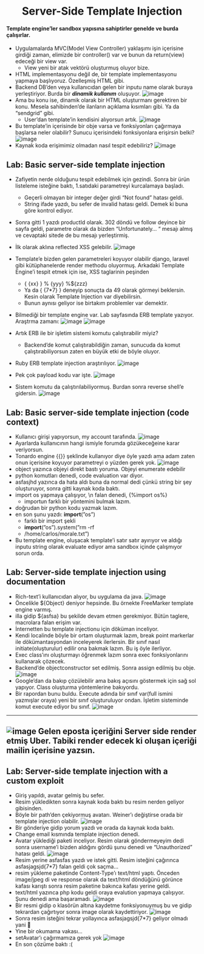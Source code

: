 <h1 align="center">Server-Side Template Injection</h1>

#### Template engine’ler sandbox yapısına sahiptirler genelde ve burda çalışırlar.
- Uygulamalarda MVC(Model View Controller) yaklaşımı işin içerisine girdiği zaman, elimizde bir controller() var ve bunun da return(view) edeceği bir view var.
  - View yeni bir atak vektörü oluşturmuş oluyor bize.
- HTML implementasyonu değil de, bir template implementasyonu yapmaya başlıyoruz. Özelleşmiş HTML gibi.
- Backend DB’den veya kullanıcıdan gelen bir inputu name olarak buraya yerleştiriyor. Burda bir ***dinamik kullanım*** oluşuyor.
![image](https://github.com/grealyve/MDISec-Web-Security-and-Hacking-Notes/assets/41903311/d8aba6e4-a703-4dca-8cce-9e88ce1b25b8)
- Ama bu konu ise, dinamik olarak bir HTML oluşturmanı gerektiren bir konu. Mesela sahibinden’de ilanların açıklama kısımları gibi. Ya da “sendgrid” gibi.
  - User’dan template’in kendisini alıyorsun artık.
![image](https://github.com/grealyve/MDISec-Web-Security-and-Hacking-Notes/assets/41903311/4f036ff4-f6ec-4c65-a540-190b329da802)
- Bu template’in içerisinde bir obje varsa ve fonksiyonları çağırmaya başlarsa neler olabilir? Sunucu içerisindeki fonksiyonlara erişirsin belki? 
![image](https://github.com/grealyve/MDISec-Web-Security-and-Hacking-Notes/assets/41903311/38d71ac9-0fcb-467a-8089-9bd847bbd6c1)
- Kaynak koda erişimimiz olmadan nasıl tespit edebiliriz?
![image](https://github.com/grealyve/MDISec-Web-Security-and-Hacking-Notes/assets/41903311/70ea9450-2377-4925-93cd-1321fd471a05)
## Lab: Basic server-side template injection
- Zafiyetin nerde olduğunu tespit edebilmek için gezindi. Sonra bir ürün listeleme isteğine baktı, 1.satıdaki parametreyi kurcalamaya başladı.
  - Geçerli olmayan bir integer değer girdi “Not found” hatası geldi.
  - String ifade yazdı, bu sefer de invalid hatası geldi. Demek ki buna göre kontrol ediyor.
- Sonra gitti 1 yazdı productId olarak. 302 döndü ve follow deyince bir sayfa geldi, parametre olarak da bizden “Unfortunately… “ mesajı almış ve cevaptaki sitede de bu mesajı yerleştirmiş.
- İlk olarak aklına reflected XSS gelebilir.
![image](https://github.com/grealyve/MDISec-Web-Security-and-Hacking-Notes/assets/41903311/e0d3e6cc-2763-42b4-b915-8183b4c47506)
- Template’e bizden gelen parametreleri koyuyor olabilir django, laravel gibi kütüphanelerde render methodu oluyormuş. Arkadaki Template Engine’i tespit etmek için ise, XSS taglarinin peşinden
  - { {xx} } % {yyy} %${zzz}
  - Ya da { {7*7} } deneyip sonuçta da 49 olarak görmeyi beklersin. Kesin olarak Template Injection var diyebilirsin.
  - Bunun aynısı geliyor ise birtakım problemler var demektir.
- Bilmediği bir template engine var. Lab sayfasında ERB template yazıyor. Araştrma zamanı:
![image](https://github.com/grealyve/MDISec-Web-Security-and-Hacking-Notes/assets/41903311/50b41306-9f8f-43a5-8fd1-0637f0dd3c3c)
![image](https://github.com/grealyve/MDISec-Web-Security-and-Hacking-Notes/assets/41903311/2519a44b-8a4f-4509-8291-defdf9bde699)
- Artık ERB ile bir işletim sistemi komutu çalıştırabilir miyiz?
  - Backend’de komut çalıştırabildiğin zaman, sunucuda da komut çalıştırabiliyorsun zaten en büyük etki de böyle oluyor.
- Ruby ERB template injection araştırılıyor.
![image](https://github.com/grealyve/MDISec-Web-Security-and-Hacking-Notes/assets/41903311/884291e4-0ec2-4c9f-a913-480a83527249)
- Pek çok payload kodu var işte.
![image](https://github.com/grealyve/MDISec-Web-Security-and-Hacking-Notes/assets/41903311/0917b063-a514-4e0a-a3f9-1c6b1676ee15)

- Sistem komutu da çalıştırılabiliyormuş. Burdan sonra reverse shell’e gidersin.
![image](https://github.com/grealyve/MDISec-Web-Security-and-Hacking-Notes/assets/41903311/7e271383-a292-4fd2-92d6-e991b10bfe2a)
## Lab: Basic server-side template injection (code context)
- Kullanıcı girişi yapıyorsun, my account tarafında.
![image](https://github.com/grealyve/MDISec-Web-Security-and-Hacking-Notes/assets/41903311/0c2d1c7a-8f93-4089-a420-5b7ba1cf761e)
- Ayarlarda kullanıcının hangi ismiyle forumda gözükeceğeine karar veriyorsun.
- Tonardo engine {{}} şeklinde kullanıyor diye öyle yazdı ama adam zaten onun içerisine koyuyor parametreyi o yüzden gerek yok.
![image](https://github.com/grealyve/MDISec-Web-Security-and-Hacking-Notes/assets/41903311/81ee291c-8fdd-437e-ac18-73b1c094fe00)
- object yazınca objeyi direkt bastı yoruma. Objeyi enumerate edebilir
- python komutları denedi, code evaluation var diyor.
- asfasjhd yazınca da hata aldı buna da normal dedi çünkü string bir şey oluşturuyor, sonra gitti kaynak koda baktı.
- import os yapmaya çalışıyor, \n falan denedi, {%import os%}
  - importun farklı bir yöntemini bulmak lazım.
- doğrudan bir python kodu yazmak lazım.
- en son şunu yazdı: __import__(”os”)
  - farklı bir import şekli
  - __import__(”os”).system(”rm -rf
  - /home/carlos/morale.txt”)
- Bu template engine, oluşacak template’i satır satır ayırıyor ve aldığı inputu string olarak evaluate ediyor ama sandbox içinde çalışmıyor sorun orda.
## Lab: Server-side template injection using documentation
- Rich-text’i kullanıcıdan alıyor, bu uygulama da java.
![image](https://github.com/grealyve/MDISec-Web-Security-and-Hacking-Notes/assets/41903311/52b8f3b1-9092-4ede-8313-8a5019fe4312)
- Öncelikle ${Object} deniyor hepsinde. Bu örnekte FreeMarker template engine varmış.
- illa gidip ${asfsa} bu şekilde devam etmen gerekmiyor. Bütün taglere, macrolara falan erişim var.
- İnternetten bu template injectionu için döküman inceliyor.
- Kendi localinde böyle bir ortam oluşturmak lazım, break point markerlar ile dökümantasyondan inceleyerek ilerlersin. Bir sınıf nasıl initiate(oluşturulur) edilir ona bakmak lazım. Bu iş öyle ilerliyor.
- Exec class’ını oluşturmayı öğrenmek lazım sonra exec fonksiyonlarını kullanarak çözecek.
- Backend’de objectconstructor set edilmiş. Sonra assign edilmiş bu obje.
![image](https://github.com/grealyve/MDISec-Web-Security-and-Hacking-Notes/assets/41903311/e714abfc-c885-4864-9e6f-900f112a53e7)
- Google’dan da bakıp çözülebilir ama bakış açısını göstermek için sağ sol yapıyor. Class oluşturma yöntemlerine bakıyordu.
- Bir rapordan bunu buldu. Execute adında bir sınıf var(full ismini yazmışlar oraya) yeni bir sınıf oluşturuluyor ondan. İşletim sisteminde komut execute ediyor bu sınıf.
![image](https://github.com/grealyve/MDISec-Web-Security-and-Hacking-Notes/assets/41903311/37592f5b-2602-448a-bf47-f536dc47edb8)
---
![image](https://github.com/grealyve/MDISec-Web-Security-and-Hacking-Notes/assets/41903311/44b2125c-a934-4ef1-a90b-e1ecdcb53b0b)
Gelen eposta içeriğini Server side render etmiş Uber. Tabiki render edecek ki oluşan içeriği mailin içerisine yazsın.
---
## Lab: Server-side template injection with a custom exploit
- Giriş yapıldı, avatar gelmiş bu sefer.
- Resim yükledikten sonra kaynak koda baktı bu resim nerden geliyor gibisinden.
- Böyle bir path’den çekiyormuş avatarı. Weiner’ı değiştirse orada bir template injection olabilir.
![image](https://github.com/grealyve/MDISec-Web-Security-and-Hacking-Notes/assets/41903311/4b84e5ae-cd6f-4c7d-a246-d9a59f1bb9c6)
- Bir gönderiye gidip yorum yazdı ve orada da kaynak koda baktı.
- Change email kısmında template injection denedi.
- Avatar yüklediği paketi inceliyor. Resim olarak göndermeyeyim dedi sonra username’i bizden aldığını gördü şunu denedi ve “Unauthorized” hatası geldi.
![image](https://github.com/grealyve/MDISec-Web-Security-and-Hacking-Notes/assets/41903311/d1c5517d-d224-4c7d-a318-6c5ed335c5b1)
- Resim yerine asfasfas yazdı ve istek gitti. Resim isteğini çağırınca asfasjagsjd{7*7} falan geldi çok saçma…
- resim yükleme paketinde Content-Type’ı text/html yaptı. Önceden image/jpeg di ve response olarak da text/html döndüğünü görünce kafası karıştı sonra resim paketine bakınca kafası yerine geldi.
- text/html yazınca php kodu geldi oraya evalution yapmaya çalışıyor. Şunu denedi ama başaramadı.
![image](https://github.com/grealyve/MDISec-Web-Security-and-Hacking-Notes/assets/41903311/6eec1948-65cf-4efc-8101-326819e9b083)
- Bir resmi gidip o klasörün altına kaydetme fonksiyonuymuş bu ve gidip tekrardan çağırtıyor sonra image olarak kaydettiriyor.
![image](https://github.com/grealyve/MDISec-Web-Security-and-Hacking-Notes/assets/41903311/99df9a61-8ad5-41ef-b8e4-4483d14196cb)
- Sonra resim isteğini tekrar yollayınca asfasjagsjd{7*7} geliyor olmadı yani 🙂
- Yine bir okumama vakası…
- setAvatar’ı çağırmamıza gerek yok
![image](https://github.com/grealyve/MDISec-Web-Security-and-Hacking-Notes/assets/41903311/00d1df7e-f5ad-4833-b4a1-7116d7b61d1a)
- En son çözüme baktı :(
